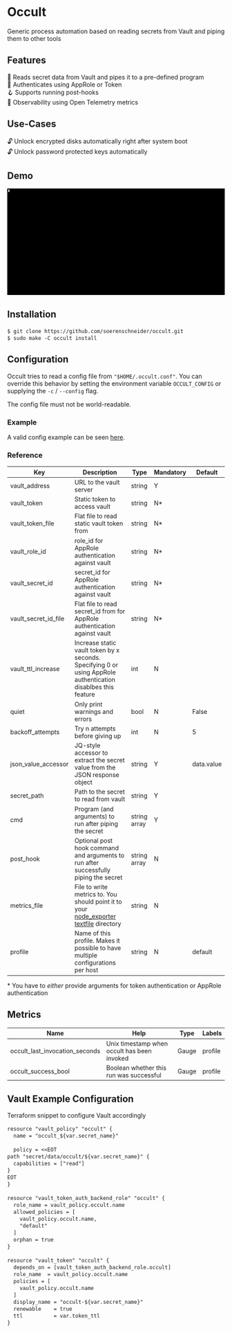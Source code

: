 # Occult
Generic process automation based on reading secrets from Vault and piping them to other tools

## Features

🔐 Reads secret data from Vault and pipes it to a pre-defined program<br/>
🛂 Authenticates using AppRole or Token<br/>
🪝 Supports running post-hooks<br/>
🔭 Observability using Open Telemetry metrics<br/>

## Use-Cases

🔓 Unlock encrypted disks automatically right after system boot<br/>
🔓 Unlock password protected keys automatically<br/>

## Demo
![demo](demo.gif)

## Installation

```shell
$ git clone https://github.com/soerenschneider/occult.git
$ sudo make -C occult install
```

## Configuration
Occult tries to read a config file from `"$HOME/.occult.conf"`. You can override this behavior by setting the environment variable `OCCULT_CONFIG` or supplying the `-c` / `--config` flag.

The config file must not be world-readable.

### Example
A valid config example can be seen [here](contrib/test.json).

### Reference
| Key                  | Description                                                                                                                                      | Type         | Mandatory | Default    |
|----------------------|--------------------------------------------------------------------------------------------------------------------------------------------------|--------------|-----------|------------|
| vault_address        | URL to the vault server                                                                                                                          | string       | Y         |            |
| vault_token          | Static token to access vault                                                                                                                     | string       | N*        |            |
| vault_token_file     | Flat file to read static vault token from                                                                                                        | string       | N*        |            |
| vault_role_id        | role_id for AppRole authentication against vault                                                                                                 | string       | N*        |            |
| vault_secret_id      | secret_id for AppRole authentication against vault                                                                                               | string       | N*        |            |
| vault_secret_id_file | Flat file to read secret_id from for AppRole authentication against vault                                                                        | string       | N*        |            |
| vault_ttl_increase   | Increase static vault token by x seconds. Specifying 0 or using AppRole authentication disablbes this feature                                    | int          | N         |            |
| quiet                | Only print warnings and errors                                                                                                                   | bool         | N         | False      |
| backoff_attempts     | Try n attempts before giving up                                                                                                                  | int          | N         | 5          |
| json_value_accessor  | JQ-style accessor to extract the secret value from the JSON response object                                                                      | string       | Y         | data.value |
| secret_path          | Path to the secret to read from vault                                                                                                            | string       | Y         |            |
| cmd                  | Program (and arguments) to run after piping the secret                                                                                           | string array | Y         |            |
| post_hook            | Optional post hook command and arguments to run after successfully piping the secret                                                             | string array | N         |            |
| metrics_file         | File to write metrics to. You should point it to your [node_exporter textfile](https://github.com/prometheus/node_exporter#collectors) directory | string       | N         |            |
| profile              | Name of this profile. Makes it possible to have multiple configurations per host                                                                 | string       | N         | default    |

&ast; You have to *either* provide arguments for token authentication or AppRole authentication

## Metrics

| Name                           | Help                                        | Type  | Labels  |
|--------------------------------|---------------------------------------------|-------|---------|
| occult_last_invocation_seconds | Unix timestamp when occult has been invoked | Gauge | profile |
| occult_success_bool            | Boolean whether this run was successful     | Gauge | profile |

## Vault Example Configuration

Terraform snippet to configure Vault accordingly

```hcl
resource "vault_policy" "occult" {
  name = "occult_${var.secret_name}"

  policy = <<EOT
path "secret/data/occult/${var.secret_name}" {
  capabilities = ["read"]
}
EOT
}

resource "vault_token_auth_backend_role" "occult" {
  role_name = vault_policy.occult.name
  allowed_policies = [
    vault_policy.occult.name,
    "default"
  ]
  orphan = true
}

resource "vault_token" "occult" {
  depends_on = [vault_token_auth_backend_role.occult]
  role_name  = vault_policy.occult.name
  policies = [
    vault_policy.occult.name
  ]
  display_name = "occult-${var.secret_name}"
  renewable    = true
  ttl          = var.token_ttl
}
```